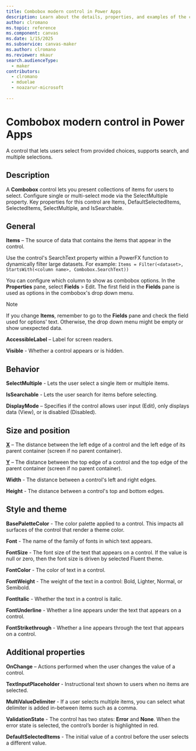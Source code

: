 ```yaml
---
title: Combobox modern control in Power Apps
description: Learn about the details, properties, and examples of the combobox modern control in Power Apps.
author: clromano
ms.topic: reference
ms.component: canvas
ms.date: 1/15/2025
ms.subservice: canvas-maker
ms.author: clromano
ms.reviewer: mkaur
search.audienceType: 
  - maker
contributors:
  - clromano
  - mduelae
  - noazarur-microsoft
  
---
```


# Combobox modern control in Power Apps

A control that lets users select from provided choices, supports search, and multiple selections. 

## Description

A **Combobox** control lets you present collections of items for users to select. Configure single or multi-select mode via the SelectMultiple property. Key properties for this control are Items, DefaultSelectedItems, SelectedItems, SelectMultiple, and IsSearchable.

## General

**Items** – The source of data that contains the items that appear in the control.

Use the control's SearchText property within a PowerFX function to dynamically filter large datasets. For example: `Items = Filter(<dataset>, StartsWith(<column name>, Combobox.SearchText))`

You can configure which column to show as combobox options. In the **Properties** pane, select **Fields** > Edit. The first field in the **Fields** pane is used as options in the combobox's drop down menu.

> [!NOTE]
> If you change **Items**, remember to go to the **Fields** pane and check the field used for options' text. Otherwise, the drop down menu might be empty or show unexpected data.

**AccessibleLabel** – Label for screen readers.

**Visible** - Whether a control appears or is hidden.

## Behavior

**SelectMultiple** - Lets the user select a single item or multiple items. 

**IsSearchable** - Lets the user search for items before selecting. 

**DisplayMode** – Specifies if the control allows user input (Edit), only displays data (View), or is disabled (Disabled). 

## Size and position 

**[X](../properties-size-location.md)** – The distance between the left edge of a control and the left edge of its parent container (screen if no parent container).

**[Y](../properties-size-location.md)** – The distance between the top edge of a control and the top edge of the parent container (screen if no parent container).

**Width** - The distance between a control's left and right edges. 

**Height** - The distance between a control's top and bottom edges. 

## Style and theme

**BasePaletteColor** - The color palette applied to a control. This impacts all surfaces of the control that render a theme color. 

**Font** - The name of the family of fonts in which text appears. 

**FontSize** - The font size of the text that appears on a control. If the value is null or zero, then the font size is driven by selected Fluent theme. 

**FontColor** - The color of text in a control. 

**FontWeight** - The weight of the text in a control: Bold, Lighter, Normal, or Semibold. 

**FontItalic** - Whether the text in a control is italic. 

**FontUnderline** - Whether a line appears under the text that appears on a control. 

**FontStrikethrough** - Whether a line appears through the text that appears on a control. 

## Additional properties

**OnChange** – Actions performed when the user changes the value of a control.  

**TextInputPlaceholder** - Instructional text shown to users when no items are selected. 

**MultiValueDelimiter** -  If a user selects multiple items, you can select what delimiter is added in-between items such as a comma.

**ValidationState** - The control has two states: **Error** and **None**. When the error state is selected, the control’s border is highlighted in red.

**DefaultSelectedItems** - The initial value of a control before the user selects a different value. 

